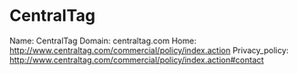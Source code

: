 
# CentralTag

Name: CentralTag
Domain: centraltag.com
Home: http://www.centraltag.com/commercial/policy/index.action
Privacy_policy: http://www.centraltag.com/commercial/policy/index.action#contact

